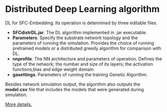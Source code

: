 # Distributed Deep Learning algorithm

DL for SFC-Embedding. Its operation is determined by three editable files.

* **SFCdistrDL.jar**. The DL algorithm implemented in .jar executable.
* **Parameters**. Specify the substrate network topology and the parameters of running the simulation. Provides the choice of running pretrained models or a distributed greedy algorithm for comparison with DL.
* **nnprofile**. The NN architecture and parameters of operation. Defines the type of the network; the number and size of its layers; the activation functions;bias and edge weight domain
* **gasettings**. Parameters of running the training Genetic Algorithm.

Besides network simulation output, the algorithm also outputs the **model.csv** file that includes the models that were generated during simulation.

[More details.](https://rodispantelis.github.io/SFC-Embedding/DataCenters)